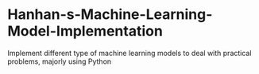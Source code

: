 # Hanhan-s-Machine-Learning-Model-Implementation
Implement different type of machine learning models to deal with practical problems, majorly using Python
